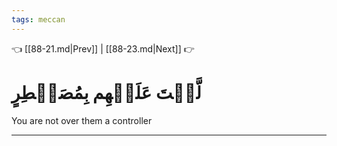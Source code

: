 ```yaml
---
tags: meccan
---
```


👈 [[88-21.md|Prev]] | [[88-23.md|Next]] 👉

# لَّسۡتَ عَلَيۡهِم بِمُصَيۡطِرٍ

You are not over them a controller

---

